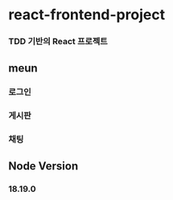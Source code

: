 # react-frontend-project
### TDD 기반의 React 프로젝트

## meun
### 로그인
### 게시판
### 채팅

## Node Version
### 18.19.0
